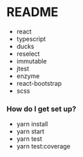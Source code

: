 # README #

* react
* typescript
* ducks
* reselect
* immutable
* jtest
* enzyme
* react-bootstrap
* scss

### How do I get set up? ###

* yarn install
* yarn start
* yarn test
* yarn test:coverage
